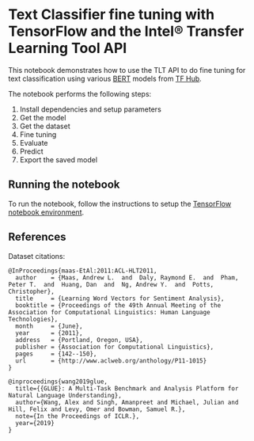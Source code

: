 # Text Classifier fine tuning with TensorFlow and the Intel® Transfer Learning Tool API

This notebook demonstrates how to use the TLT API to do fine tuning for
text classification using various [BERT](https://arxiv.org/abs/1810.04805) models
from [TF Hub](https://tfhub.dev).

The notebook performs the following steps:
1. Install dependencies and setup parameters
1. Get the model
1. Get the dataset
1. Fine tuning
1. Evaluate
1. Predict
1. Export the saved model

## Running the notebook

To run the notebook, follow the instructions to setup the [TensorFlow notebook environment](/notebooks/setup.md#tensorflow-environment).

## References

Dataset citations:
```
@InProceedings{maas-EtAl:2011:ACL-HLT2011,
  author    = {Maas, Andrew L.  and  Daly, Raymond E.  and  Pham, Peter T.  and  Huang, Dan  and  Ng, Andrew Y.  and  Potts, Christopher},
  title     = {Learning Word Vectors for Sentiment Analysis},
  booktitle = {Proceedings of the 49th Annual Meeting of the Association for Computational Linguistics: Human Language Technologies},
  month     = {June},
  year      = {2011},
  address   = {Portland, Oregon, USA},
  publisher = {Association for Computational Linguistics},
  pages     = {142--150},
  url       = {http://www.aclweb.org/anthology/P11-1015}
}

@inproceedings{wang2019glue,
  title={{GLUE}: A Multi-Task Benchmark and Analysis Platform for Natural Language Understanding},
  author={Wang, Alex and Singh, Amanpreet and Michael, Julian and Hill, Felix and Levy, Omer and Bowman, Samuel R.},
  note={In the Proceedings of ICLR.},
  year={2019}
}
```
